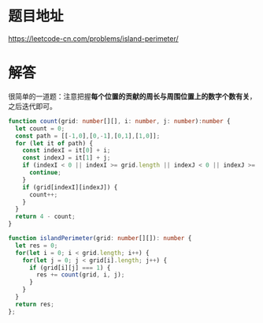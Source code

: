 # 题目地址

<https://leetcode-cn.com/problems/island-perimeter/>

# 解答

很简单的一道题：注意把握**每个位置的贡献的周长与周围位置上的数字个数有关**，之后迭代即可。

```typescript
function count(grid: number[][], i: number, j: number):number {
  let count = 0;
  const path = [[-1,0],[0,-1],[0,1],[1,0]];
  for (let it of path) {
    const indexI = it[0] + i;
    const indexJ = it[1] + j;
    if (indexI < 0 || indexI >= grid.length || indexJ < 0 || indexJ >= grid[indexI].length) {
      continue;
    }
    if (grid[indexI][indexJ]) {
      count++;
    }
  }
  return 4 - count;
}

function islandPerimeter(grid: number[][]): number {
  let res = 0;
  for(let i = 0; i < grid.length; i++) {
    for(let j = 0; j < grid[i].length; j++) {
      if (grid[i][j] === 1) {
        res += count(grid, i, j);
      }
    }
  }
  return res;
};

```
